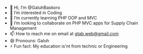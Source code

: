 - 👋 Hi, I’m @GaluhBaskoro
- 👀 I’m interested in Coding
- 🌱 I’m currently learning PHP OOP and MVC
- 💞️ I’m looking to collaborate on PHP MVC apps for Supply Chain Management 
- 📫 How to reach me on email at gtab.web@gmail.com
- 😄 Pronouns: Galuh
- ⚡ Fun fact: My education is'nt from technic or Engineering 

<!---
GaluhBaskoro/GaluhBaskoro is a ✨ special ✨ repository because its `README.md` (this file) appears on your GitHub profile.
You can click the Preview link to take a look at your changes.
--->

